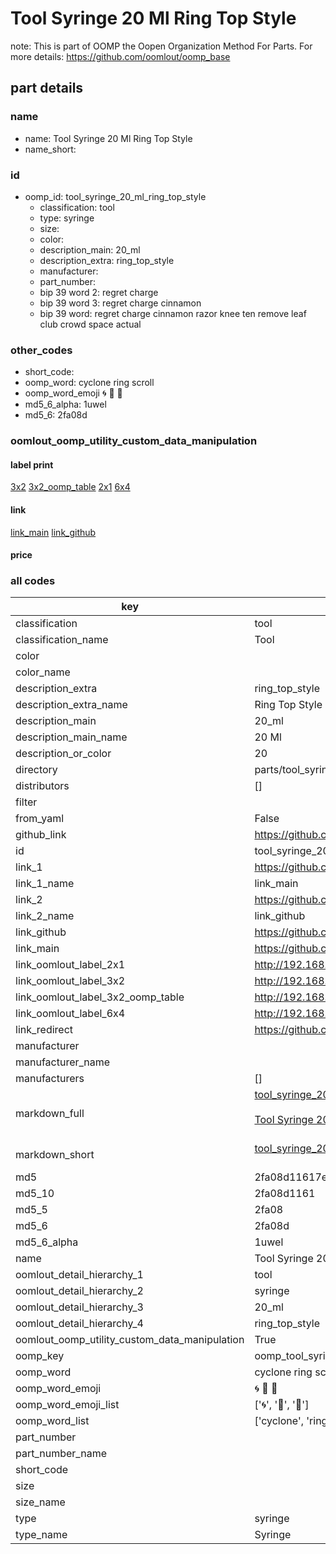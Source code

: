 # Tool Syringe 20 Ml Ring Top Style  

note: This is part of OOMP the Oopen Organization Method For Parts. For more details: https://github.com/oomlout/oomp_base

##  part details
  







### name
* name: Tool Syringe 20 Ml Ring Top Style
* name_short: 
### id
* oomp_id: tool_syringe_20_ml_ring_top_style
  * classification: tool
  * type: syringe
  * size: 
  * color: 
  * description_main: 20_ml
  * description_extra: ring_top_style
  * manufacturer: 
  * part_number: 
  * bip 39 word 2: regret charge
  * bip 39 word 3: regret charge cinnamon
  * bip 39 word: regret charge cinnamon razor knee ten remove leaf club crowd space actual

### other_codes
* short_code: 
* oomp_word: cyclone ring scroll
* oomp_word_emoji :cyclone: :ring: :scroll:
* md5_6_alpha: 1uwel
* md5_6: 2fa08d






### oomlout_oomp_utility_custom_data_manipulation
#### label print
[3x2](http://192.168.1.245:1112/?label=oomp%201uwel)
[3x2_oomp_table](http://192.168.1.108:1112/?label=oomp%201uwel)
[2x1](http://192.168.1.242:1112/?label=oomp%201uwel)
[6x4](http://192.168.1.55:1112/?label=oomp%201uwel)    

#### link

[link_main](https://github.com/oomlout/oomlout_oomp_version_1_messy/tree/main/parts/tool_syringe_20_ml_ring_top_style) [link_github](https://github.com/oomlout/oomlout_oomp_version_1_messy/tree/main/parts/tool_syringe_20_ml_ring_top_style)                             

#### price







### all codes 
| key | value |  
| --- | --- |  
| classification | tool |  
| classification_name | Tool |  
| color |  |  
| color_name |  |  
| description_extra | ring_top_style |  
| description_extra_name | Ring Top Style |  
| description_main | 20_ml |  
| description_main_name | 20 Ml |  
| description_or_color | 20 |  
| directory | parts/tool_syringe_20_ml_ring_top_style |  
| distributors | [] |  
| filter |  |  
| from_yaml | False |  
| github_link | https://github.com/oomlout/oomlout_oomp_part_src/tree/main/parts/tool_syringe_20_ml_ring_top_style |  
| id | tool_syringe_20_ml_ring_top_style |  
| link_1 | https://github.com/oomlout/oomlout_oomp_version_1_messy/tree/main/parts/tool_syringe_20_ml_ring_top_style |  
| link_1_name | link_main |  
| link_2 | https://github.com/oomlout/oomlout_oomp_version_1_messy/tree/main/parts/tool_syringe_20_ml_ring_top_style |  
| link_2_name | link_github |  
| link_github | https://github.com/oomlout/oomlout_oomp_version_1_messy/tree/main/parts/tool_syringe_20_ml_ring_top_style |  
| link_main | https://github.com/oomlout/oomlout_oomp_version_1_messy/tree/main/parts/tool_syringe_20_ml_ring_top_style |  
| link_oomlout_label_2x1 | http://192.168.1.242:1112/?label=oomp%201uwel |  
| link_oomlout_label_3x2 | http://192.168.1.245:1112/?label=oomp%201uwel |  
| link_oomlout_label_3x2_oomp_table | http://192.168.1.108:1112/?label=oomp%201uwel |  
| link_oomlout_label_6x4 | http://192.168.1.55:1112/?label=oomp%201uwel |  
| link_redirect | https://github.com/oomlout/oomlout_oomp_version_1_messy/tree/main/parts/tool_syringe_20_ml_ring_top_style |  
| manufacturer |  |  
| manufacturer_name |  |  
| manufacturers | [] |  
| markdown_full | [tool_syringe_20_ml_ring_top_style](none)<br>[](none)<br>[Tool Syringe 20 Ml Ring Top Style](none)<br><br> |  
| markdown_short | [tool_syringe_20_ml_ring_top_style](none)<br><br> |  
| md5 | 2fa08d11617eb6bf7bbdcb2a5209a5a5 |  
| md5_10 | 2fa08d1161 |  
| md5_5 | 2fa08 |  
| md5_6 | 2fa08d |  
| md5_6_alpha | 1uwel |  
| name | Tool Syringe 20 Ml Ring Top Style |  
| oomlout_detail_hierarchy_1 | tool |  
| oomlout_detail_hierarchy_2 | syringe |  
| oomlout_detail_hierarchy_3 | 20_ml |  
| oomlout_detail_hierarchy_4 | ring_top_style |  
| oomlout_oomp_utility_custom_data_manipulation | True |  
| oomp_key | oomp_tool_syringe_20_ml_ring_top_style |  
| oomp_word | cyclone ring scroll |  
| oomp_word_emoji | :cyclone: :ring: :scroll: |  
| oomp_word_emoji_list | [':cyclone:', ':ring:', ':scroll:'] |  
| oomp_word_list | ['cyclone', 'ring', 'scroll'] |  
| part_number |  |  
| part_number_name |  |  
| short_code |  |  
| size |  |  
| size_name |  |  
| type | syringe |  
| type_name | Syringe |  
